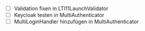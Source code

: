 - [ ] Validation fixen in LTI11LaunchValidator
- [ ] Keycloak testen in MultiAuthenticator
- [ ] MultiLoginHandler hinzufügen in MultiAuthenticator
